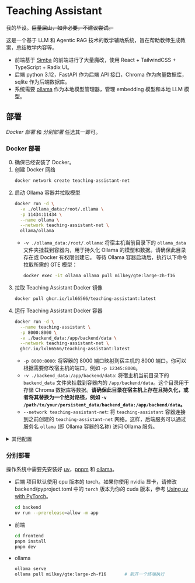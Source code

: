 # Teaching Assistant

我的毕设。~~巨量屎山，如非必要，不建议尝试。~~

这是一个基于 LLM 和 Agentic RAG 技术的教学辅助系统，旨在帮助教师生成教案，总结教学内容等。

- 前端基于 [Simba](https://github.com/GitHamza0206/simba/) 的前端进行了大量魔改，使用 React + TailwindCSS + TypeScript + Radix UI。
- 后端 python 3.12，FastAPI 作为后端 API 接口，Chroma 作为向量数据库，sqlite 作为后端数据库。
- 系统需要 [ollama](https://github.com/ollama/ollama) 作为本地模型管理器，管理 embedding 模型和本地 LLM 模型。

## 部署

_Docker 部署_ 和 _分别部署_ 任选其一即可。

### Docker 部署

0. 确保已经安装了 Docker。
1. 创建 Docker 网络
   ```sh
   docker network create teaching-assistant-net
   ```
2. 启动 Ollama 容器并拉取模型
   ```sh
   docker run -d \
     -v ./ollama_data:/root/.ollama \
     -p 11434:11434 \
     --name ollama \
     --network teaching-assistant-net \
     ollama/ollama
   ```
   - `-v ./ollama_data:/root/.ollama`: 将宿主机当前目录下的 `ollama_data` 文件夹挂载到容器内，用于持久化 Ollama 的模型和数据。请确保此目录存在或 Docker 有权限创建它。
     等待 Ollama 容器启动后，执行以下命令拉取所需的 GTE 模型：
     ```sh
     docker exec -it ollama ollama pull milkey/gte:large-zh-f16
     ```
3. 拉取 Teaching Assistant Docker 镜像
   ```sh
   docker pull ghcr.io/lxl66566/teaching-assistant:latest
   ```
4. 运行 Teaching Assistant Docker 容器
   ```sh
   docker run -d \
     --name teaching-assistant \
     -p 8000:8000 \
     -v ./backend_data:/app/backend/data \
     --network teaching-assistant-net \
     ghcr.io/lxl66566/teaching-assistant:latest
   ```
   - `-p 8000:8000`: 将容器的 8000 端口映射到宿主机的 8000 端口。你可以根据需要修改宿主机的端口，例如 `-p 12345:8000`。
   - `-v ./backend_data:/app/backend/data`: 将宿主机当前目录下的 `backend_data` 文件夹挂载到容器内的 `/app/backend/data`。这个目录用于存储 Chroma 数据库等数据。**请确保此目录在宿主机上存在且持久化，或者将其替换为一个绝对路径，例如 `-v /path/to/your/persistent_data/backend_data:/app/backend/data`。**
   - `--network teaching-assistant-net`: 将 `teaching-assistant` 容器连接到之前创建的 `teaching-assistant-net` 网络。这样，后端服务可以通过服务名 `ollama` (即 Ollama 容器的名称) 访问 Ollama 服务。

<details><summary>其他配置</summary>

- **验证运行状态**
  启动成功后，你可以：
  - 通过浏览器访问宿主机的 `http://localhost:8000` 来使用 Teaching Assistant。（或者部署服务器的 IP：`http://<your-host-ip>:8000`）
  - 查看容器日志以确认服务是否正常运行：
    ```sh
    docker logs teaching-assistant
    docker logs ollama
    ```
- **代理设置：**
  如果你的宿主机需要通过 HTTP/HTTPS 代理访问外部网络（例如，Ollama 可能需要通过代理拉取模型，或者应用内部有其他网络请求），你可以将宿主机的代理环境变量传递给容器。
  - **Linux/macOS (Bash/Zsh):**
    假设你的宿主机已设置 `HTTP_PROXY` 和 `HTTPS_PROXY` 环境变量：
    ```sh
    docker run -d \
      --name teaching-assistant \
      -p 8000:8000 \
      -v ./backend_data:/app/backend/data \
      --network teaching-assistant-net \
      -e HTTP_PROXY="$HTTP_PROXY" \
      -e HTTPS_PROXY="$HTTPS_PROXY" \
      ghcr.io/lxl66566/teaching-assistant:latest
    ```
  - **Windows (PowerShell):**
    ```powershell
    docker run -d `
      --name teaching-assistant `
      -p 8000:8000 `
      -v ./backend_data:/app/backend/data `
      --network teaching-assistant-net `
      -e HTTP_PROXY="$env:HTTP_PROXY" `
      -e HTTPS_PROXY="$env:HTTPS_PROXY" `
      ghcr.io/lxl66566/teaching-assistant:latest
    ```
- **使用自定义配置文件：**
  后端服务支持通过配置文件进行配置。默认情况下，它会尝试加载容器内 `/app/backend/app/config.toml` 路径下的配置文件。
  你可以通过挂载宿主机上的自定义配置文件，并使用 `--config` 参数（如果应用支持此命令行参数）来指定**容器内**的配置文件路径。
  例如，如果你在宿主机当前目录下有一个名为 `my_custom_config.toml` 的配置文件：
  ```sh
  docker run -d \
    --name teaching-assistant \
    -p 8000:8000 \
    -v ./backend_data:/app/backend/data \
    -v ./my_custom_config.toml:/app/my_app_config.toml \
    --network teaching-assistant-net \
    ghcr.io/lxl66566/teaching-assistant:latest \
    --config /app/my_app_config.toml
  ```
  - `-v ./my_custom_config.toml:/app/my_app_config.toml`: 将宿主机的 `my_custom_config.toml` 文件挂载到容器内的 `/app/my_app_config.toml`。
  - `--config /app/my_app_config.toml`: 告诉 `teaching-assistant` 应用去加载容器内 `/app/my_app_config.toml` 这个配置文件。
- **停止和清理**
  如果你需要停止或移除容器：
  ```sh
  docker stop teaching-assistant ollama
  docker rm teaching-assistant ollama
  ```
  如果你希望移除创建的网络：
  ```sh
  docker network rm teaching-assistant-net
  ```

</details>

### 分别部署

操作系统中需要先安装好 [uv](https://docs.astral.sh/uv/)，[pnpm](https://pnpm.io/) 和 [ollama](https://ollama.com/)。

- 后端
  项目默认使用 cpu 版本的 torch。如果你使用 nvidia 显卡，请修改 backend/pyproject.toml 中的 `torch` 版本为你的 cuda 版本，参考 [Using uv with PyTorch](https://docs.astral.sh/uv/guides/integration/pytorch/)。
  ```sh
  cd backend
  uv run --prerelease=allow -m app
  ```
- 前端
  ```sh
  cd frontend
  pnpm install
  pnpm dev
  ```
- ollama
  ```sh
  ollama serve
  ollama pull milkey/gte:large-zh-f16       # 新开一个终端执行
  ```
